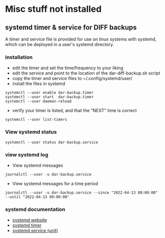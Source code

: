  # Misc stuff not installed

## systemd timer & service for DIFF backups

  A timer and service file is provided for use on linux systems with systemd, which can be deployed in a user's systemd directory.
  
### installation

  - edit the timer and set the time/frequency to your liking
  - edit the service and point to the location of the dar-diff-backup.sh script
  - copy the timer and service files to ~/.config/systemd/user/
  - install the files in systemd

  ````
  systemctl --user enable dar-backup.timer
  systemctl --user start  dar-backup.timer
  systemctl --user daemon-reload
  ````
  - verify your timer is listed, and that the "NEXT" time is correct

  ````
  systemctl --user list-timers
  ````
### View systemd status

  ````
  systemctl --user status dar-backup.service
  ````


### view systemd log

  - View systemd messages 
  ````
  journalctl --user -u dar-backup.service
  ````

  - View systemd messages for a time period
  ````
  journalctl --user -u dar-backup.service --since "2022-04-13 08:00:00"  --until "2022-04-13 09:00:00"
  ````



### systemd documentation

  - [systemd website](https://systemd.io/)
  - [systemd timer](https://www.freedesktop.org/software/systemd/man/systemd.timer.html)
  - [systemd service (unit)](https://www.freedesktop.org/software/systemd/man/systemd.unit.html)
  